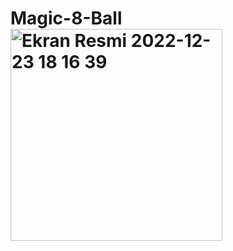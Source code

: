 # Magic-8-Ball<img width="339" alt="Ekran Resmi 2022-12-23 18 16 39" src="https://user-images.githubusercontent.com/120684771/209358606-d18a3c81-eb6a-48b3-bf04-8bc7175bae82.png">
